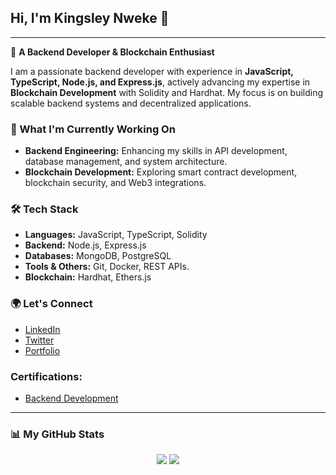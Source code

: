 ## Hi, I'm Kingsley Nweke 👋
---

🚀 **A Backend Developer & Blockchain Enthusiast**  

I am a passionate backend developer with experience in **JavaScript, TypeScript, Node.js, and Express.js**, actively advancing my expertise in **Blockchain Development** with Solidity and Hardhat. My focus is on building scalable backend systems and decentralized applications.  

### 🔹 What I'm Currently Working On  
- **Backend Engineering:** Enhancing my skills in API development, database management, and system architecture. 
- **Blockchain Development:** Exploring smart contract development, blockchain security, and Web3 integrations.  

### 🛠️ Tech Stack  
- **Languages:** JavaScript, TypeScript, Solidity  
- **Backend:** Node.js, Express.js  
- **Databases:** MongoDB, PostgreSQL  
- **Tools & Others:** Git, Docker, REST APIs. 
- **Blockchain:** Hardhat, Ethers.js  

### 🌍 Let's Connect  
 - [LinkedIn](https://www.linkedin.com/in/kingsleycj) 
 - [Twitter](https://x.com/kingsleycj8_)  
 - [Portfolio](https://flowcv.me/kingsleycj)
 
### Certifications:
-  [Backend Development](https://drive.google.com/file/d/16sju084HvQPE0WV2NzFZYoM1HcaNTGI6/view?usp=sharing)
---

### 📊 My GitHub Stats  
<p align="center">
<!-- <img src="https://github-readme-stats.vercel.app/api/top-langs/?username=kingsleycj&layout=compact&hide_border=false&theme=gotham&bg_color=00000000"/> -->
  <img src="https://github-readme-stats.vercel.app/api?username=kingsleycj&show_icons=true&count_private=true&theme=gotham&hide_border=false&bg_color=00000000"/>
<a href="http://www.github.com/kingsleycj"><img src="https://github-readme-streak-stats.herokuapp.com/?user=kingsleycj&stroke=ffffff&background=1c1917&ring=0891b2&fire=0891b2&currStreakNum=ffffff&currStreakLabel=0891b2&sideNums=ffffff&sideLabels=ffffff&dates=ffffff&hide_border=true" /></a>
</p>  

